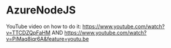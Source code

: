 # AzureNodeJS
YouTube video on how to do it: https://www.youtube.com/watch?v=TTCDZQpFaHM
AND
https://www.youtube.com/watch?v=PiMaq8iqr6A&feature=youtu.be